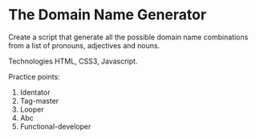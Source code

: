# The Domain Name Generator

Create a script that generate all the possible domain name combinations from a list of pronouns, adjectives and nouns.

Technologies HTML, CSS3, Javascript.

Practice points: 
1. Identator
2. Tag-master
3. Looper
4. Abc
5. Functional-developer